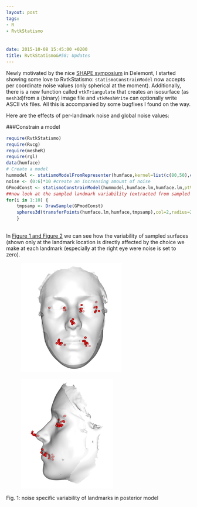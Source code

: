 ```yaml
---
layout: post
tags: 
- R 
- RvtkStatismo


date: 2015-10-08 15:45:00 +0200
title: RvtkStatismo&#58; Updates
---
```


Newly motivated by the nice [SHAPE symposium](http://www.shapesymposium.org/) in Delemont, I started showing some love to RvtkStatismo: ```statismoConstrainModel``` now accepts per coordinate noise values (only spherical at the moment). Additionally, there is a new function called ```vtkTriangulate``` that creates an isosurface (as ```mesh3d```)from a (binary) image file and ```vtkMeshWrite``` can optionally write ASCII vtk files. All this is accompanied by some bugfixes I found on the way.

Here are the effects of per-landmark noise and global noise values:


###Constrain a model

```r
require(RvtkStatismo)
require(Rvcg)
require(mesheR)
require(rgl)
data(humface)
# Create a model
hummodel <- statismoModelFromRepresenter(humface,kernel=list(c(80,50),c(20,40)))
noise <- (0:6)*10 #create an increasing amount of noise
GPmodConst <- statismoConstrainModel(hummodel,humface.lm,humface.lm,ptValueNoise = noise)
##now look at the sampled landmark variability (extracted from sampled surfaces via mesheR::transferPoints)
for(i in 1:10) {
    tmpsamp <- DrawSample(GPmodConst)
    spheres3d(transferPoints(humface.lm,humface,tmpsamp),col=2,radius=2)
    }
    
```

In <a href="#Fig1"> Figure 1 and Figure 2</a> we can see how the variability of sampled surfaces (shown only at the landmark location is directly affected by the choice we make at each landmark (especially at the right eye were noise is set to zero).

<a id="Fig1"></a>

<figure class="left">
    <img rel="zoom" src="/resources/images/samplefront.png" alt="frontalview" height="300" >
    

</figure> 
<figure >
<img rel="zoom" src="/resources/images/samplelat.png" alt="lateralview" height="300" >  
</figure>   
 <figcaption>Fig. 1: noise specific variability of landmarks in posterior model</figcaption>

</br>